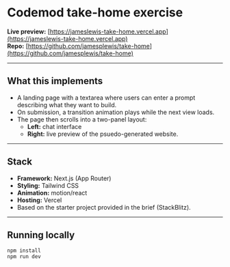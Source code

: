 # Codemod take-home exercise

**Live preview:** [https://jameslewis-take-home.vercel.app](https://jameslewis-take-home.vercel.app)  
**Repo:** [https://github.com/jamesplewis/take-home](https://github.com/jamesplewis/take-home)

---

## What this implements

- A landing page with a textarea where users can enter a prompt describing what they want to build.
- On submission, a transition animation plays while the next view loads.
- The page then scrolls into a two-panel layout:
  - **Left:** chat interface
  - **Right:** live preview of the psuedo-generated website.

---

## Stack

- **Framework:** Next.js (App Router)
- **Styling:** Tailwind CSS
- **Animation:** motion/react
- **Hosting:** Vercel
- Based on the starter project provided in the brief (StackBlitz).

---

## Running locally

```
npm install
npm run dev
```
